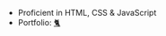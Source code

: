- Proficient in HTML, CSS & JavaScript
- Portfolio: <a href="https://jstanoeva.github.io/portfolio/" target="_blank">🐈</a>


<!---
JStanoeva/JStanoeva is a ✨ special ✨ repository because its `README.md` (this file) appears on your GitHub profile.
You can click the Preview link to take a look at your changes.
--->

